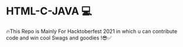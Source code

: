 # HTML-C-JAVA 💻
🔥This Repo is Mainly For Hacktoberfest 2021 in which u can contribute code and win cool Swags and goodies !😎✅
